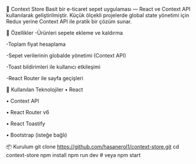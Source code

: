 🛒 Context Store
Basit bir e-ticaret sepet uygulaması — React ve Context API kullanılarak geliştirilmiştir.
Küçük ölçekli projelerde global state yönetimi için Redux yerine Context API ile pratik bir çözüm sunar.

🚀 Özellikler
-Ürünleri sepete ekleme ve kaldırma

-Toplam fiyat hesaplama

-Sepet verilerinin globalde yönetimi (Context API)

-Toast bildirimleri ile kullanıcı etkileşimi

-React Router ile sayfa geçişleri

🧰 Kullanılan Teknolojiler
 • React 

 • Context API

 • React Router v6

 • React Toastify

 • Bootstrap (isteğe bağlı)


 📦 Kurulum
git clone https://github.com/hasanerol1/context-store.git
cd context-store
npm install
npm run dev  # veya npm start

 
